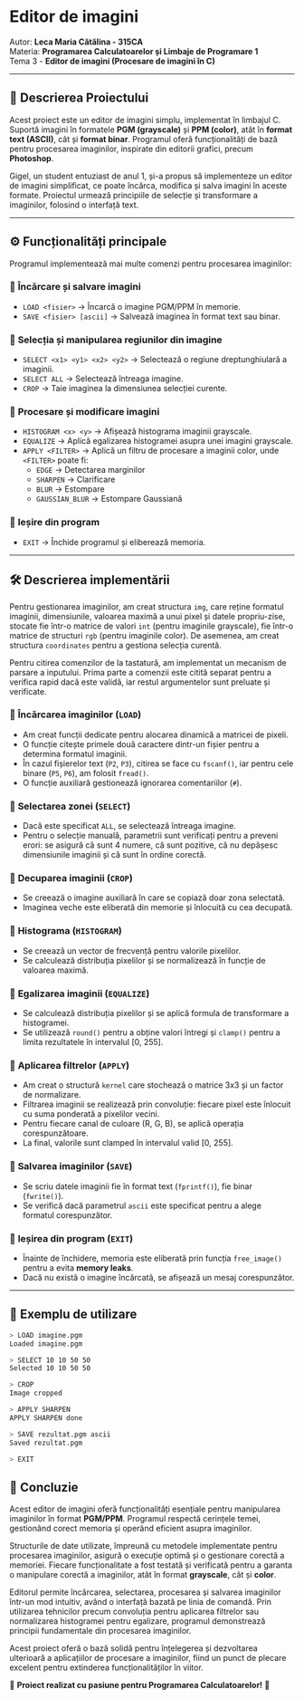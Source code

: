 # **Editor de imagini**
Autor: **Leca Maria Cătălina - 315CA**  
Materia: **Programarea Calculatoarelor și Limbaje de Programare 1**  
Tema 3 - **Editor de imagini (Procesare de imagini în C)**  

---

## 📖 **Descrierea Proiectului**
Acest proiect este un editor de imagini simplu, implementat în limbajul C. Suportă imagini în formatele **PGM (grayscale)** și **PPM (color)**, atât în **format text (ASCII)**, cât și **format binar**. Programul oferă funcționalități de bază pentru procesarea imaginilor, inspirate din editorii grafici, precum **Photoshop**.

Gigel, un student entuziast de anul 1, și-a propus să implementeze un editor de imagini simplificat, ce poate încărca, modifica și salva imagini în aceste formate. Proiectul urmează principiile de selecție și transformare a imaginilor, folosind o interfață text.

---

## ⚙️ **Funcționalități principale**
Programul implementează mai multe comenzi pentru procesarea imaginilor:

### 🔹 **Încărcare și salvare imagini**
- `LOAD <fisier>` → Încarcă o imagine PGM/PPM în memorie.
- `SAVE <fisier> [ascii]` → Salvează imaginea în format text sau binar.

### 🔹 **Selecția și manipularea regiunilor din imagine**
- `SELECT <x1> <y1> <x2> <y2>` → Selectează o regiune dreptunghiulară a imaginii.
- `SELECT ALL` → Selectează întreaga imagine.
- `CROP` → Taie imaginea la dimensiunea selecției curente.

### 🔹 **Procesare și modificare imagini**
- `HISTOGRAM <x> <y>` → Afișează histograma imaginii grayscale.
- `EQUALIZE` → Aplică egalizarea histogramei asupra unei imagini grayscale.
- `APPLY <FILTER>` → Aplică un filtru de procesare a imaginii color, unde `<FILTER>` poate fi:
  - `EDGE` → Detectarea marginilor
  - `SHARPEN` → Clarificare
  - `BLUR` → Estompare
  - `GAUSSIAN_BLUR` → Estompare Gaussiană

### 🔹 **Ieșire din program**
- `EXIT` → Închide programul și eliberează memoria.

---

## 🛠️ **Descrierea implementării**
Pentru gestionarea imaginilor, am creat structura `img`, care reține formatul imaginii, dimensiunile, valoarea maximă a unui pixel și datele propriu-zise, stocate fie într-o matrice de valori `int` (pentru imaginile grayscale), fie într-o matrice de structuri `rgb` (pentru imaginile color). De asemenea, am creat structura `coordinates` pentru a gestiona selecția curentă.

Pentru citirea comenzilor de la tastatură, am implementat un mecanism de parsare a inputului. Prima parte a comenzii este citită separat pentru a verifica rapid dacă este validă, iar restul argumentelor sunt preluate și verificate.

### 🔹 **Încărcarea imaginilor (`LOAD`)**
- Am creat funcții dedicate pentru alocarea dinamică a matricei de pixeli.
- O funcție citește primele două caractere dintr-un fișier pentru a determina formatul imaginii.
- În cazul fișierelor text (`P2`, `P3`), citirea se face cu `fscanf()`, iar pentru cele binare (`P5`, `P6`), am folosit `fread()`.
- O funcție auxiliară gestionează ignorarea comentariilor (`#`).

### 🔹 **Selectarea zonei (`SELECT`)**
- Dacă este specificat `ALL`, se selectează întreaga imagine.
- Pentru o selecție manuală, parametrii sunt verificați pentru a preveni erori: se asigură că sunt 4 numere, că sunt pozitive, că nu depășesc dimensiunile imaginii și că sunt în ordine corectă.

### 🔹 **Decuparea imaginii (`CROP`)**
- Se creează o imagine auxiliară în care se copiază doar zona selectată.
- Imaginea veche este eliberată din memorie și înlocuită cu cea decupată.

### 🔹 **Histograma (`HISTOGRAM`)**
- Se creează un vector de frecvență pentru valorile pixelilor.
- Se calculează distribuția pixelilor și se normalizează în funcție de valoarea maximă.

### 🔹 **Egalizarea imaginii (`EQUALIZE`)**
- Se calculează distribuția pixelilor și se aplică formula de transformare a histogramei.
- Se utilizează `round()` pentru a obține valori întregi și `clamp()` pentru a limita rezultatele în intervalul [0, 255].

### 🔹 **Aplicarea filtrelor (`APPLY`)**
- Am creat o structură `kernel` care stochează o matrice 3x3 și un factor de normalizare.
- Filtrarea imaginii se realizează prin convoluție: fiecare pixel este înlocuit cu suma ponderată a pixelilor vecini.
- Pentru fiecare canal de culoare (R, G, B), se aplică operația corespunzătoare.
- La final, valorile sunt clamped în intervalul valid [0, 255].

### 🔹 **Salvarea imaginilor (`SAVE`)**
- Se scriu datele imaginii fie în format text (`fprintf()`), fie binar (`fwrite()`).
- Se verifică dacă parametrul `ascii` este specificat pentru a alege formatul corespunzător.

### 🔹 **Ieșirea din program (`EXIT`)**
- Înainte de închidere, memoria este eliberată prin funcția `free_image()` pentru a evita **memory leaks**.
- Dacă nu există o imagine încărcată, se afișează un mesaj corespunzător.

---

## 🏁 **Exemplu de utilizare**
```bash
> LOAD imagine.pgm
Loaded imagine.pgm

> SELECT 10 10 50 50
Selected 10 10 50 50

> CROP
Image cropped

> APPLY SHARPEN
APPLY SHARPEN done

> SAVE rezultat.pgm ascii
Saved rezultat.pgm

> EXIT
```

## 🎯 **Concluzie**
Acest editor de imagini oferă funcționalități esențiale pentru manipularea imaginilor în format **PGM/PPM**. Programul respectă cerințele temei, gestionând corect memoria și operând eficient asupra imaginilor.

Structurile de date utilizate, împreună cu metodele implementate pentru procesarea imaginilor, asigură o execuție optimă și o gestionare corectă a memoriei. Fiecare funcționalitate a fost testată și verificată pentru a garanta o manipulare corectă a imaginilor, atât în format **grayscale**, cât și **color**.

Editorul permite încărcarea, selectarea, procesarea și salvarea imaginilor într-un mod intuitiv, având o interfață bazată pe linia de comandă. Prin utilizarea tehnicilor precum convoluția pentru aplicarea filtrelor sau normalizarea histogramei pentru egalizare, programul demonstrează principii fundamentale din procesarea imaginilor.

Acest proiect oferă o bază solidă pentru înțelegerea și dezvoltarea ulterioară a aplicațiilor de procesare a imaginilor, fiind un punct de plecare excelent pentru extinderea funcționalităților în viitor.

🚀 **Proiect realizat cu pasiune pentru Programarea Calculatoarelor!** 🚀
